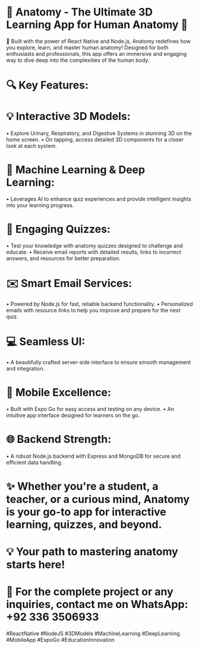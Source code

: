# 🌟 Anatomy - The Ultimate 3D Learning App for Human Anatomy 🌟
📱 Built with the power of React Native and Node.js, Anatomy redefines how you explore, learn, and master human anatomy! Designed for both enthusiasts and professionals, this app offers an immersive and engaging way to dive deep into the complexities of the human body.

# 🔍 Key Features:

# 💡 Interactive 3D Models:
•	Explore Urinary, Respiratory, and Digestive Systems in stunning 3D on the home screen.
•	On tapping, access detailed 3D components for a closer look at each system.

# 🧠 Machine Learning & Deep Learning:
•	Leverages AI to enhance quiz experiences and provide intelligent insights into your learning progress.

# 🎯 Engaging Quizzes:
•	Test your knowledge with anatomy quizzes designed to challenge and educate.
•	Receive email reports with detailed results, links to incorrect answers, and resources for better preparation.

# ✉️ Smart Email Services:
•	Powered by Node.js for fast, reliable backend functionality.
•	Personalized emails with resource links to help you improve and prepare for the next quiz.

# 💻 Seamless UI:
•	A beautifully crafted server-side interface to ensure smooth management and integration.

# 📲 Mobile Excellence:
•	Built with Expo Go for easy access and testing on any device.
•	An intuitive app interface designed for learners on the go.

# 🌐 Backend Strength:
•	A robust Node.js backend with Express and MongoDB for secure and efficient data handling.

# ✨ Whether you're a student, a teacher, or a curious mind, Anatomy is your go-to app for interactive learning, quizzes, and beyond.

# 💡 Your path to mastering anatomy starts here!

# 📲 For the complete project or any inquiries, contact me on WhatsApp: +92 336 3506933

#ReactNative #NodeJS #3DModels #MachineLearning #DeepLearning #MobileApp #ExpoGo #EducationInnovation

